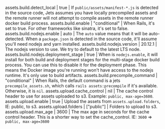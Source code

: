 assets.build.detect_local | true | If `public/assets/manifest-*.js` is detected in the source code, Jets assumes you have locally precompiled assets and the remote runner will not attempt to compile assets in the remote runner docker build process.
assets.build.enable | "conditional" | When Rails, it's set to true. For other frameworks like sinatra, it's set to false.
assets.build.nodejs.enable | auto | The `auto` value means that it will be auto-detected. When a `package.json` is detected in the source code, it'll assume you'll need nodejs and yarn installed.
assets.build.nodejs.version | 20.12.1 | The nodejs version to use. We try to default to the latest LTS node.
assets.build.nodejs.deployment_stage | true | When is `nodejs.enable`, it will install for both build and deployment stages for the multi-stage docker build process. You can use this to disable it for the deployment phase. This means the Docker image you're running won't have access to the nodejs runtime. It's only use to build artifacts.
assets.build.precompile_command | "conditional" | When Rails, the default command is a jets `precompile_assets.sh`, which calls `rails assets:precompile` if it's available. Otherwise, it is `nil`.
assets.upload.cache_control | nil | The cache control header to use for assets uploaded to s3. Example: `public, max-age=3600`.
assets.upload.enable | true | Upload the assets from `assets.upload.folders`, IE: public, to s3.
assets.upload.folders | ["public"] | Folders to upload to s3.
assets.upload.max_age | 3600 | The max age in seconds for the cache control header. This is a shorter way to set the cache_control. IE: `3600` => `public, max-age=3600`